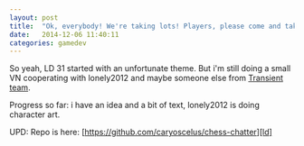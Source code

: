 ```yaml
---
layout: post
title:  "Ok, everybody! We're taking lots! Players, please come and take your destiny!"
date:   2014-12-06 11:40:11
categories: gamedev
---
```

So yeah, LD 31 started with an unfortunate theme. But i'm still doing a small VN
cooperating with lonely2012 and maybe someone else from
[Transient team][transient].

Progress so far: i have an idea and a bit of text, lonely2012 is doing character
art.

UPD: Repo is here: [https://github.com/caryoscelus/chess-chatter][ld]

[ld]:           https://github.com/caryoscelus/ld-31
[transient]:    http://transient-team.github.io/
